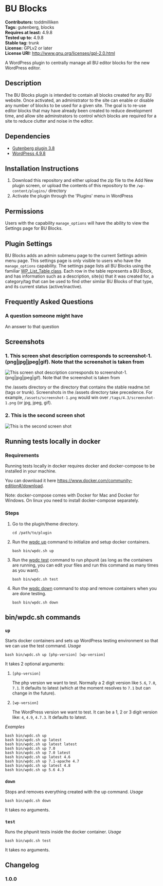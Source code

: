 # BU Blocks #

**Contributors:** toddmilliken  
**Tags:** gutenberg, blocks  
**Requires at least:** 4.9.8  
**Tested up to:** 4.9.8  
**Stable tag:** trunk  
**License:** GPLv2 or later  
**License URI:** http://www.gnu.org/licenses/gpl-2.0.html  

A WordPress plugin to centrally manage all BU editor blocks for the new WordPress editor.

## Description ##

The BU Blocks plugin is intended to contain all blocks created for any BU website.
Once activated, an administrator to the site can enable or disable any number of
blocks to be used for a given site. The goal is to re-use editor blocks that may
have already been created to reduce development time, and allow site adminstrators
to control which blocks are required for a site to reduce clutter and noise in the
editor.

## Dependencies ##
* [Gutenberg plugin 3.8](https://wordpress.org/plugins/gutenberg/)
* [WordPress 4.9.8](https://wordpress.org/download/)

## Installation Instructions ##
1. Download this repository and either upload the zip file to the Add New plugin screen,
or upload the contents of this repository to the `/wp-content/plugins/` directory
1. Activate the plugin through the 'Plugins' menu in WordPress

## Permissions ##
Users with the capability `manage_options` will have the ability to view the Settings
page for BU Blocks.

## Plugin Settings
BU Blocks adds an admin submenu page to the current Settings admin menu page. This
settings page is only visible to users who have the `manage_options` capability.
The settings page lists all BU Blocks using the familiar
[WP_List_Table class](https://codex.wordpress.org/Class_Reference/WP_List_Table).
Each row in the table represents a BU Block, and has information such as a
description, site(s) that it was created for, a category/tag that can be used
to find other similar BU Blocks of that type, and its current status (active/inactive).

## Frequently Asked Questions ##

### A question someone might have ###

An answer to that question

## Screenshots ##

### 1. This screen shot description corresponds to screenshot-1.(png|jpg|jpeg|gif). Note that the screenshot is taken from ###
![This screen shot description corresponds to screenshot-1.(png|jpg|jpeg|gif). Note that the screenshot is taken from](http://ps.w.org/bu-blocks/assets/screenshot-1.png)

the /assets directory or the directory that contains the stable readme.txt (tags or trunk). Screenshots in the /assets
directory take precedence. For example, `/assets/screenshot-1.png` would win over `/tags/4.3/screenshot-1.png`
(or jpg, jpeg, gif).
### 2. This is the second screen shot ###
![This is the second screen shot](http://ps.w.org/bu-blocks/assets/screenshot-2.png)


## Running tests locally in docker ##
### Requirements ###
Running tests locally in docker requires docker and docker-compose to be installed in your machine.

You can download it here https://www.docker.com/community-edition#/download.

Note: docker-compose comes with Docker for Mac and Docker for Windows. On linux you need to install docker-compose separately.

### Steps ###
1. Go to the plugin/theme directory.
	```
	cd /path/to/plugin
	```
1. Run the [wpdc up](#up) command to initialize and setup docker containers.
	```
	bash bin/wpdc.sh up
	```
1. Run the [wpdc test](#test) command to run phpunit (as long as the containers are running, you can edit your files and run this command as many times as you want).
	```
	bash bin/wpdc.sh test
	```
1. Run the [wpdc down](#down) command to stop and remove containers when you are done testing.
	```
	bash bin/wpdc.sh down
	```

## bin/wpdc.sh commands ##
### `up` ###
Starts docker containers and sets up WordPress testing environment so that we can use the test command.
*Usage*
```
bash bin/wpdc.sh up [php-version] [wp-version]
```
It takes 2 optional arguments:
1. `[php-version]`

	The php version we want to test. Normally a 2 digit version like `5.6`, `7.0`, `7.1`. It defaults to latest (which at the moment resolves to `7.1` but can change in the future).
1. `[wp-version]`

	The WordPress version we want to test. It can be a 1, 2 or 3 digit version like: `4`, `4.9`, `4.7.3`. It defaults to latest.

*Examples*
```
bash bin/wpdc.sh up
bash bin/wpdc.sh up latest
bash bin/wpdc.sh up latest latest
bash bin/wpdc.sh up 7.0
bash bin/wpdc.sh up 7.0 latest
bash bin/wpdc.sh up latest 4.6
bash bin/wpdc.sh up 7.1-apache 4.7
bash bin/wpdc.sh up latest 4.8
bash bin/wpdc.sh up 5.6 4.3
```

### `down` ###
Stops and removes everything created with the up command.
*Usage*
```
bash bin/wpdc.sh down
```
It takes no arguments.

### `test` ###
Runs the phpunit tests inside the docker container.
*Usage*
```
bash bin/wpdc.sh test
```
It takes no arguments.


## Changelog ##

### 1.0.0 ###
